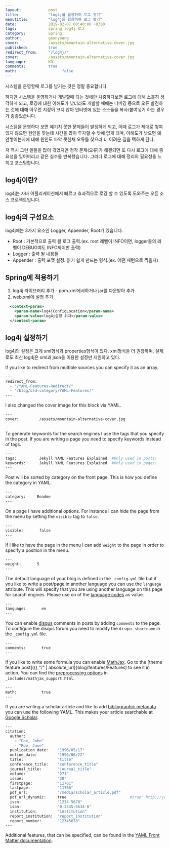 ```yaml
---
layout:            post
title:             "log4j를 활용하여 로그 쌓기"
menutitle:         "log4j를 활용하여 로그 쌓기"
date:              2019-02-07 00:40:00 +0300
tags:              spring log4j 로그
category:          Spring
author:            geunyoung
cover:             /assets/mountain-alternative-cover.jpg
published:         true
redirect_from:     "/log4j/"
cover:             /assets/mountain-alternative-cover.jpg
language:          KO
comments:          true
math:			         false
---
```

 시스템을 운영할때 로그를 남기는 것은 정말 중요합니다.

 하지만 시스템을 운영하거나 개발할때 되는 것에만 치중하다보면 로그에 대해 소홀히 생각하게 되고, 로깅에 대한 이해도가 낮더라도 개발할 때에는 디버깅 등으로 오류 발견하는 것에 대해 아무런 지장이 크지 않아 인터넷에 있는 소스들을 복사/붙여넣기 하는 경우가 종종있습니다.

 시스템을 운영하다 보면 예기치 못한 문제들이 발생하게 되고, 이때 로그가 제대로 쌓여있지 않으면 원인을 찾는데 시간을 많이 투자할 수 밖에 없게 되며,
이해도가 낮으면 왜 안쌓이는지에 대해 원인도 파악 못한채 오류를 찾으러 더 어려운 길을 택하게 된다.

 저 역시 그런 일들을 많이 겪었지만 정작 문제(오류)가 해결되면 또 다시 로그에 대해 중요성을 잊어버리고 같은 실수를 반복했습니다. 그러다 로그에 대해 정리의 필요성을 느끼고 포스팅합니다. 

## log4j이란?
 log4j는 자바 어플리케이션에서 빠르고 효과적으로 로깅 할 수 있도록 도와주는 오픈 소스 프로젝트입니다.
 
## log4j의 구성요소
 log4j에는 3가지 요소인 Logger, Appender, Root가 있습니다.
  - Root : 기본적으로 출력 될 로그 출력.(ex. root 레벨이 INFO이면, logger들의 레벨이 DEBUG여도 INFO까지만 출력)
  - Logger : 출력 될 내용들
  - Appender : 출력 포맷 설정. 읽기 쉽게 만드는 형식.(ex. 어떤 패턴으로 찍을지)

## Spring에 적용하기
1. log4j 라이브러리 추가 - pom.xml에서하거나 jar를 다운받아 추가
2. web.xml에 설정 추가
```xml
  <context-param>
    <param-name>log4jConfigLocation</param-name>
    <param-value>log4j설정 위치</param-value>
  </context-param>
```

## log4j 설정하기
log4j의 설정은 크게 xml형식과 properties형식이 있다. xml형식을 더 권장하며, 실제로도 최신 log4j은 xml과 json을 이용한 설정만 지원하고 있다.



If you like to redirect from multible sources you can specify it as an array.

```bash
---
redirect_from:  
  - "/YAML-Features-Redirect/"
  - "/blog/old-category/YAML-Features/"
---
``````

I also changed the cover image for this block via YAML.

```bash
---
cover:         /assets/mountain-alternative-cover.jpg
---
``````

To generate keywords for the search engines I use the tags that you specify in the post. If you are writing a page you need to specify keywords instead of tags.

```bash
---        
tags:          Jekyll YAML Features Explained  #Only used in posts!
keywords:      Jekyll YAML Features Explained  #Only used in pages!
---
```

Post will be sorted by category on the front page. This is how you define the category in YAML.

```bash
---        
category:     Readme
---
```

On a page I have additional options. For instance I can hide the page from the menu by setting the `visible` tag to `false`.

```bash
---        
visible:       false     
---
```

If I like to have the page in the menu I can add `weight` to the page in order to specify a position in the menu.

```bash
---        
weight:       5  
---
```

The default language of your blog is defined in the `_config.yml` file but if you like to write a post/page in another language you can use the `language` attribute. This will specify that you are using another language on this page for search engines. Please use on of the [language codes](http://www.w3schools.com/tags/ref_language_codes.asp) as value.

```bash
---        
language:       en  
---
```

You can enable [disqus](https://disqus.com/) comments in posts by adding `comments` to the page. To configure the disqus forum you need to modify the `disqus_shortname` in the `_config.yml` file.

```bash
---        
comments:       true  
---
```

If you like to write some formula you can enable [MathJax](https://www.mathjax.org/). Go to the [theme feature post]({{ "/" | absolute_url}}blog/features/Features) to see it in action. You can find the [preprocessing options](http://docs.mathjax.org/en/latest/options/tex2jax.html#configure-tex2jax) in `_includes/mathjax_support.html`.

```bash
---        
math:           true 
---
```


If you are writing a scholar article and like to add [bibliographic metadata](https://scholar.google.com/intl/en/scholar/inclusion.html#indexing) you can use the following YAML. This makes your article searchable at [Google Scholar](https://scholar.google.com/).

```bash
---        
citation:
  author: 
    - "Doe, John"
    - "Roe, Jane"
  publication_date:    "1996/05/17"
  online_date:         "1996/06/22"
  title:               "title"
  conference_title:    "conference_title"
  journal_title:       "journal_title"
  volume:              "271"
  issue:               "20"
  firstpage:           "11761"
  lastpage:            "11766"
  pdf_url:             "/media/scholar_article.pdf"
  pdf_url_dynamic:     true                            #true: http://your-domain.com/[pdf_url]
  issn:                "1234-5678"
  isbn:                "0-2345-6634-6"
  institution:         "institution"
  report_institution:  "report_institution"
  report_number:       "12345678"
---
```

Additional features, that can be specified, can be found in the [YAML Front Matter documentation](https://jekyllrb.com/docs/frontmatter/).
